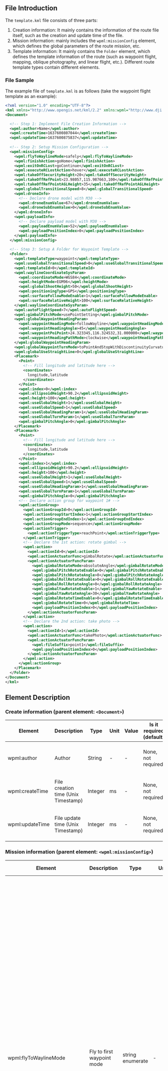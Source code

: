 
## File Introduction

The `template.kml` file consists of three parts:

1. Creation information: It mainly contains the information of the route file itself, such as the creation and update time of the file.
2. Mission information: mainly includes the `wpml:missionConfig` element, which defines the global parameters of the route mission, etc.
3. Template information: It mainly contains the `Folder` element, which defines the template information of the route (such as waypoint flight, mapping, oblique photography, and linear flight, etc.). Different route template types contain different elements.

### File Sample

The example file of `template.kml` is as follows (take the waypoint flight template as an example):

```xml
<?xml version="1.0" encoding="UTF-8"?>
<kml xmlns="http://www.opengis.net/kml/2.2" xmlns:wpml="http://www.dji.com/wpmz/1.0.2">
<Document>

  <!-- Step 1: Implement File Creation Information -->
  <wpml:author>Name</wpml:author>
  <wpml:createTime>1637600807044</wpml:createTime>
  <wpml:updateTime>1637600875837</wpml:updateTime>
 
  <!-- Step 2: Setup Mission Configuration -->
  <wpml:missionConfig>
    <wpml:flyToWaylineMode>safely</wpml:flyToWaylineMode>
    <wpml:finishAction>goHome</wpml:finishAction>
    <wpml:exitOnRCLost>goContinue</wpml:exitOnRCLost>
    <wpml:executeRCLostAction>hover</wpml:executeRCLostAction>
    <wpml:takeOffSecurityHeight>20</wpml:takeOffSecurityHeight>
    <wpml:takeOffRefPoint>23.98057,115.987663,100</wpml:takeOffRefPoint>
    <wpml:takeOffRefPointAGLHeight>35</wpml:takeOffRefPointAGLHeight>
    <wpml:globalTransitionalSpeed>8</wpml:globalTransitionalSpeed>
    <wpml:droneInfo>
      <!-- Declare drone model with M30 -->
      <wpml:droneEnumValue>67</wpml:droneEnumValue>
      <wpml:droneSubEnumValue>0</wpml:droneSubEnumValue>
    </wpml:droneInfo>
    <wpml:payloadInfo>
      <!-- Declare payload model with M30 -->
      <wpml:payloadEnumValue>52</wpml:payloadEnumValue>
      <wpml:payloadPositionIndex>0</wpml:payloadPositionIndex>
    </wpml:payloadInfo>
  </wpml:missionConfig>
 
  <!-- Step 3: Setup A Folder for Waypoint Template -->
  <Folder>
    <wpml:templateType>waypoint</wpml:templateType>
    <wpml:useGlobalTransitionalSpeed>0</wpml:useGlobalTransitionalSpeed>
    <wpml:templateId>0</wpml:templateId>
    <wpml:waylineCoordinateSysParam>
      <wpml:coordinateMode>WGS84</wpml:coordinateMode>
      <wpml:heightMode>EGM96</wpml:heightMode>
      <wpml:globalShootHeight>50</wpml:globalShootHeight>
      <wpml:positioningType>GPS</wpml:positioningType>
      <wpml:surfaceFollowModeEnable>1</wpml:surfaceFollowModeEnable>
      <wpml:surfaceRelativeHeight>100</wpml:surfaceRelativeHeight>
    </wpml:waylineCoordinateSysParam>
    <wpml:autoFlightSpeed>7</wpml:autoFlightSpeed>
    <wpml:gimbalPitchMode>usePointSetting</wpml:gimbalPitchMode>
    <wpml:globalWaypointHeadingParam>
      <wpml:waypointHeadingMode>followWayline</wpml:waypointHeadingMode>
      <wpml:waypointHeadingAngle>45</wpml:waypointHeadingAngle>
      <wpml:waypointPoiPoint>24.323345,116.324532,31.000000</wpml:waypointPoiPoint>
      <wpml:waypointHeadingPathMode>clockwise</wpml:waypointHeadingPathMode>
    </wpml:globalWaypointHeadingParam>
    <wpml:globalWaypointTurnMode>toPointAndStopWithDiscontinuityCurvature</wpml:globalWaypointTurnMode>
    <wpml:globalUseStraightLine>0</wpml:globalUseStraightLine>
    <Placemark>
      <Point>
        <!-- Fill longitude and latitude here -->
        <coordinates>
          longitude,latitude
        </coordinates>
      </Point>
      <wpml:index>0</wpml:index>
      <wpml:ellipsoidHeight>90.2</wpml:ellipsoidHeight>
      <wpml:height>100</wpml:height>
      <wpml:useGlobalHeight>1</wpml:useGlobalHeight>
      <wpml:useGlobalSpeed>1</wpml:useGlobalSpeed>
      <wpml:useGlobalHeadingParam>1</wpml:useGlobalHeadingParam>
      <wpml:useGlobalTurnParam>1</wpml:useGlobalTurnParam>
      <wpml:gimbalPitchAngle>0</wpml:gimbalPitchAngle>
    </Placemark>
    <Placemark>
      <Point>
        <!-- Fill longitude and latitude here -->
        <coordinates>
          longitude,latitude
        </coordinates>
      </Point>
      <wpml:index>1</wpml:index>
      <wpml:ellipsoidHeight>90.2</wpml:ellipsoidHeight>
      <wpml:height>100</wpml:height>
      <wpml:useGlobalHeight>1</wpml:useGlobalHeight>
      <wpml:useGlobalSpeed>1</wpml:useGlobalSpeed>
      <wpml:useGlobalHeadingParam>1</wpml:useGlobalHeadingParam>
      <wpml:useGlobalTurnParam>1</wpml:useGlobalTurnParam>
      <wpml:gimbalPitchAngle>0</wpml:gimbalPitchAngle>
      <!-- Declare action group for waypoint 1# -->
      <wpml:actionGroup>
        <wpml:actionGroupId>0</wpml:actionGroupId>
        <wpml:actionGroupStartIndex>1</wpml:actionGroupStartIndex>
        <wpml:actionGroupEndIndex>1</wpml:actionGroupEndIndex>
        <wpml:actionGroupMode>sequence</wpml:actionGroupMode>
        <wpml:actionTrigger>
          <wpml:actionTriggerType>reachPoint</wpml:actionTriggerType>
        </wpml:actionTrigger>
        <!-- Declare the 1st action: rotate gimbal -->
        <wpml:action>
          <wpml:actionId>0</wpml:actionId>
          <wpml:actionActuatorFunc>gimbalRotate</wpml:actionActuatorFunc>
          <wpml:actionActuatorFuncParam>
            <wpml:gimbalRotateMode>absoluteAngle</wpml:gimbalRotateMode>
            <wpml:gimbalPitchRotateEnable>0</wpml:gimbalPitchRotateEnable>
            <wpml:gimbalPitchRotateAngle>0</wpml:gimbalPitchRotateAngle>
            <wpml:gimbalRollRotateEnable>0</wpml:gimbalRollRotateEnable>
            <wpml:gimbalRollRotateAngle>0</wpml:gimbalRollRotateAngle>
            <wpml:gimbalYawRotateEnable>1</wpml:gimbalYawRotateEnable>
            <wpml:gimbalYawRotateAngle>30</wpml:gimbalYawRotateAngle>
            <wpml:gimbalRotateTimeEnable>0</wpml:gimbalRotateTimeEnable>
            <wpml:gimbalRotateTime>0</wpml:gimbalRotateTime>
            <wpml:payloadPositionIndex>0</wpml:payloadPositionIndex>
          </wpml:actionActuatorFuncParam>
        </wpml:action>
        <!-- Declare the 2nd action: take photo -->
        <wpml:action>
          <wpml:actionId>1</wpml:actionId>
          <wpml:actionActuatorFunc>takePhoto</wpml:actionActuatorFunc>
          <wpml:actionActuatorFuncParam>
            <wpml:fileSuffix>point1</wpml:fileSuffix>
            <wpml:payloadPositionIndex>0</wpml:payloadPositionIndex>
          </wpml:actionActuatorFuncParam>
        </wpml:action>
      </wpml:actionGroup>
    </Placemark>
  </Folder>
</Document>
</kml>
```



## Element Description

### Create information (parent element: `<Document>`)

| Element         | Description                         | Type    | Unit | Value | Is it required (default) | Product Support     |
| --------------- | ----------------------------------- | ------- | ---- | ----- | ------------------------ | ------------------- |
| wpml:author     | Author                              | String  | -    | -     | None, not required       | M300 RTK, M350 RTK, M30/M30T, M3E/M3T/M3M, M3D/M3TD |
| wpml:createTime | File creation time (Unix Timestamp) | Integer | ms   | -     | None, not required       | M300 RTK, M350 RTK, M30/M30T, M3E/M3T/M3M, M3D/M3TD |
| wpml:updateTime | File update time (Unix Timestamp)   | Integer | ms   | -     | None, not required       | M300 RTK, M350 RTK, M30/M30T, M3E/M3T/M3M, M3D/M3TD |

### Mission information (parent element: `<wpml:missionConfig>`)

| Element                       | Description                                             | Type             | Unit <div style="width: 50pt"/> | Value                                                        | Is it required (default) | Product Support     |
| ----------------------------- | ------------------------------------------------------- | ---------------- | ----- | ------------------------------------------------------------ | ------------------------ | ------------------- |
| wpml:flyToWaylineMode       | Fly to first waypoint mode                              | string enumerate | -     | `safely`: The aircraft in safe mode<br/> (M300) takes off, ascends to the altitude of the first waypoint, and then flies level to the first waypoint. If the first waypoint is lower than the take-off point, after takeoff, it will level fly to the top of the first waypoint and then descend. <br/> (M30) The aircraft takes off, rises to the altitude of the first waypoint, and then flies level to the first waypoint. If the first waypoint is lower than the "safe take-off altitude", after taking off to the "safe take-off altitude", level flight to the first waypoint and then descend. Note that the "safe takeoff altitude" only takes effect when the aircraft is not taking off. <br/><br/>`pointToPoint`: In tilt flight mode<br/> (M300), after the aircraft takes off, it tilts to the first waypoint. <br/> (M30) The aircraft takes off to the "safe take-off altitude", and then ramps to the first waypoint. If the altitude of the first waypoint is lower than the "safe take-off altitude", it will first level flight and then descend. | Yes                 | M300 RTK, M350 RTK, M30/M30T, M3E/M3T/M3M, M3D/M3TD |
| wpml:finishAction           | The action when finish mission                          | string enumerate | -     | `goHome`: After the aircraft completes the route task, exit the route mode and return to home. `noAction`: After the aircraft completes the route task, it exits the route mode. <br/>`autoLand`: After the aircraft completes the route task, it exits the route mode and lands on the spot. <br/>`gotoFirstWaypoint`: After the aircraft completes the route task, it will immediately fly to the starting point of the route, and exit route mode when it arrives. <br/>*Note: During the execution of the above actions, if the aircraft exits the route mode and enters the runaway state, the runaway action will be executed first.* | Yes                 | M300 RTK, M350 RTK, M30/M30T, M3E/M3T/M3M, M3D/M3TD |
| wpml:exitOnRCLost            | Whether to continue to execute the route out of control | string enumerate | -     | `goContinue`: Continue to execute the wayline<br/>`executeLostAction`: Exit the route and execute the runaway action | Yes                 | M300 RTK, M350 RTK, M30/M30T, M3E/M3T/M3M, M3D/M3TD |
| wpml:executeRCLostAction      | Type of disconnect action                               | string enumerate | -     | `goBack`: Go back. The aircraft is flying from the out-of-control position to the take-off point<br/>`landing`: landing. The aircraft landed in place from an out-of-control position<br/>`hover`: hover. The aircraft is hovering from an out-of-control position |    None. When the `wpml:exitOnRCLost` is `executeLostAction`, it is required.              | M300 RTK, M350 RTK, M30/M30T, M3E/M3T/M3M, M3D/M3TD |
| wpml:takeOffSecurityHeight    | Safe takeoff altitude                                   | Float            | m     | [2, 1500] (Altitude mode: relative to takeoff point altitude)<br/> *Note: After the aircraft takes off, climb to this altitude first, and then fly to the first waypoint according to the setting of "Fly to the first waypoint mode". This element only takes effect when the aircraft is not taking off.* | Yes                      | M300 RTK, M350 RTK, M30/M30T, M3E/M3T/M3M, M3D/M3TD          |
| wpml:globalTransitionalSpeed  | Global route transition speed                           | Float            | m/s   | > 0<br/>*Note: The speed at which the aircraft flies to the first waypoint of each route. When the route mission is interrupted, the speed of the aircraft recovering from the current position to the interruption point.* | Yes                 | M300 RTK, M350 RTK, M30/M30T, M3E/M3T/M3M, M3D/M3TD |
| wpml:takeOffRefPoint<x,y,z>   | reference take-off point                                | Float            | °,  °,  m | [-180,180],[-90,90],unlimited<br/>*Note: "Reference Takeoff Point" is only for reference of route planning. When the aircraft executes the route, the actual takeoff point of the aircraft shall prevail, and the height of the ellipsoid shall be used.* | None, Not Required       | M30/M30T, M3E/M3T/M3M, M3D/M3TD          |
| wpml:takeOffRefPointAGLHeight | The altitude of the reference take-off point            | Float            | m     | *Note: The altitude of "reference take-off point" corresponds to the ellipsoid height in "reference take-off point".* | None, Not Required       | M30/M30T, M3E/M3T/M3M, M3D/M3TD         |
| wpml:droneInfo                | Aircraft type information                               | -                | -     | *Note: Please read detailed information at [Common Elements](https://developer.dji.com/doc/cloud-api-tutorial/en/api-reference/dji-wpml/common-element.html)*                                                            | -                        | M300 RTK, M350 RTK, M30/M30T, M3E/M3T/M3M, M3D/M3TD |
| wpml:payloadInfo              | Payload information                                     | -                | -     | *Note: Please read detailed information at [Common Elements](https://developer.dji.com/doc/cloud-api-tutorial/en/api-reference/dji-wpml/common-element.html)*                                                            | -                        | M300 RTK, M350 RTK, M30/M30T, M3E/M3T/M3M, M3D/M3TD |
| wpml:autoRerouteInfo          | Wayline reroute information            | -           | -     | -                                                            | -                  | M3D/M3TD |



### Template information (parent element: `<Folder>`)

#### Template common elements (parent element: `<Folder>`) 

| Element                        | Description                                                  | Type             | Unit | Value                                                        | Is it required (default) | Product Support     |
| ------------------------------ | ------------------------------------------------------------ | ---------------- | ---- | ------------------------------------------------------------ | ------------------------ | ------------------- |
| wpml:templateType              | Predefined Template Type<br/>*Note: Templates provide users with a solution for quickly generating routes. The user fills in the template Element and then imports the DJI support client (such as DJI Pilot) to quickly generate an executable mapping/inspection route.* | string enumerate | -    | `waypoint`<br/>`mapping2d`<br/> `mapping3d`<br/>`mappingStrip` | Yes                 | M300 RTK, M350 RTK, M30/M30T, M3E/M3T/M3M, M3D/M3TD |
| wpml:templateId                | Template ID<br/>*Note: This ID is unique within a kmz file. It is recommended to start monotonically and continuously increase from 0. In the template.kml and waylines.wpml files, this id will be used to associate the template with the generated executable routes.* | Integer          | -    | [0, 65535]                                                   | Yes                 | M300 RTK, M350 RTK, M30/M30T, M3E/M3T/M3M, M3D/M3TD |
| wpml:autoFlightSpeed           | Global flight speed                                          | Float            | m/s  | (0, the maximum flight speed]<br/>*Note: The maximum flight speed of different models is different. This Element defines the target flight speed of the aircraft in the entire route generated by this template. If an additional The Element of the waypoint, the local definition will override the global definition.* | Yes                 | M300 RTK, M350 RTK, M30/M30T, M3E/M3T/M3M, M3D/M3TD |
| wpml:waylineCoordinateSysParam | Coordinate system parameters                                 | -                | -    | -                                                            | -                        | M300 RTK, M350 RTK, M30/M30T, M3E/M3T/M3M, M3D/M3TD |
| wpml:payloadParam              | Payload parameters                                           | -                | -    | -                                                            | -                        | M300 RTK, M350 RTK, M30/M30T, M3E/M3T/M3M, M3D/M3TD |

### `<wpml:payloadParam>`

| Element                   | Name             | Type                | unit | Value                                                   | Is it required (default)                                 | Product Support                   |
| ------------------------- | ---------------- | ------------------- | ---- | ------------------------------------------------------------ | -------------------------------------------------- | -------------------------- |
| wpml:payloadPositionIndex | payload position index     | int                | -    | 0: Mounting position 1 on aircraft. For M300 RTK and M350 RTK models, corresponds to the front left side of the fuselage. For other models, corresponds to the main gimbal.<br/>1: Mounting position 2 on aircraft. For M300 RTK and M350 RTK models, corresponds to the front right side of the fuselage.<br/>2: Mounting position 3 on aircraft. For M300 RTK and M350 RTK models, corresponds to the top of the aircraft. | Yes                                          | M300 RTK, M350 RTK, M30/M30T, M3E/M3T/M3M, M3D/M3TD |
| wpml:focusMode            | payload focus mode     | enum_string         | -    | firstPoint: Auto-focus on the first waypoint<br/>custom: Focus using calibrated focus value     | - | M300 RTK, M350 RTK           |
| wpml:meteringMode         | payload metering mode     | enum_string         | -    | average: Global metering<br/>spot: Spot metering                         | - | M300 RTK, M350 RTK           |
| wpml:dewarpingEnable      | dewarping enable | bool              | -    | 0: Disabled<br/>1: Enabled                                       | - | M300 RTK, M350 RTK           |
| wpml:returnMode           | LiDAR return mode | enum_string         | -    | singleReturnStrongest: Single return<br/>dualReturn: Dual return<br/>tripleReturn: Triple return | - | M300 RTK, M350 RTK           |
| wpml:samplingRate         | sampling rate       | int               | Hz   | 60000,<br/>80000,<br/>120000,<br/>160000,<br/>180000,<br/>240000 | - | M300 RTK, M350 RTK           |
| wpml:scanningMode         | scanning mode     | enum_string         | -    | repetitive: Repetitive scanning<br/>nonRepetitive: Non-repetitive scanning          | - | M300 RTK, M350 RTK           |
| wpml:modelColoringEnable  | model coloring enable       | bool              |      | 0: No coloring<br/>1: True color coloring                                   | - | M300 RTK, M350 RTK           |
| wpml:imageFormat          | image format list     | enum_string |      | wide: Stores wide-angle lens photos<br/>zoom: Stores zoom lens photos<br/>ir: Stores infrared lens photos<br/>narrow_band: Stores narrow-band lens photos<br/>visible: Visible light photos<br/>* Note: To store photos from multiple lenses, format as "<wpml:imageFormat>wide,ir</wpml:imageFormat>" | Yes                        | M300 RTK, M350 RTK, M30/M30T, M3E/M3T/M3M, M3D/M3TD |


#### Waypoint Flight Template Element (Parent Element: `<Folder>`)

| Element                         | Description                                                  | Type             | Unit | Value                                                        | Is it required (default)                                     | Product Support     |
| ------------------------------- | ------------------------------------------------------------ | ---------------- | ---- | ------------------------------------------------------------ | ------------------------------------------------------------ | ------------------- |
| wpml:globalWaypointTurnMode     | Global Waypoint Type (Global Waypoint Turn Mode)             | string enumerate | -    | `coordinateTurn`: Coordinate turn, but point, turn ahead<br/>`toPointAndStopWithDiscontinuityCurvature`: Fly in a straight line, the aircraft will stop at the point<br/>`toPointAndStopWithContinuityCurvature`: Curve flight, the aircraft will stop at the point<br/>`toPointAndPassWithContinuityCurvature`: Curve flight, the aircraft will not stop at the point | Yes                                                     | M300 RTK, M350 RTK, M30/M30T, M3E/M3T/M3M, M3D/M3TD |
| wpml:globalUseStraightLine      | Whether the global segment trajectory is as close to a straight line as possible | Boolean          |      | 0: The trajectory of the flight segment is a curve in the whole process<br/>1: The trajectory of the flight segment should be as close as possible to the line connecting the two points | Yes<br/>*Note: Required if and only if "wpml:globalWaypointTurnMode" is set to "toPointAndStopWithContinuityCurvature" or "toPointAndPassWithContinuityCurvature". If the Element of a waypoint is additionally defined, the local definition will override the global definition.* | M30/M30T, M3E/M3T/M3M, M3D/M3TD          |
| wpml:gimbalPitchMode            | Gimbal Pitch Control Mode                                    | string enumerate | -    | `manual`: Manual control. When the aircraft is flying from one waypoint to the next, the user can manually control the pitch angle of the gimbal; if there is no user control, the gimbal pitch angle when flying away from the waypoint is maintained. <br/>`usePointSetting`: Set according to each waypoint. When the aircraft flies from one waypoint to the next, the pitch angle of the gimbal transitions evenly to the pitch angle of the next waypoint. | Yes                                                     | M300 RTK, M350 RTK, M30/M30T, M3E/M3T/M3M, M3D/M3TD |
| wpml:globalHeight         | Global height of flight route(related to the height of takeoff point)<br/> | float      | m    | -                                                            | Yes                                                     | M300 RTK, M350 RTK, M30/M30T, M3E/M3T/M3M, M3D/M3TD |
| wpml:globalWaypointHeadingParam | Global yaw angle mode parameters                             | -                | -    | -                                                            | -                                                            | M300 RTK, M350 RTK, M30/M30T, M3E/M3T/M3M, M3D/M3TD |
| Placemark(Point)                | Waypoint information (including waypoint latitude, longitude and altitude, etc.) | -                | -    | -                                                            | -                                                            | M300 RTK, M350 RTK, M30/M30T, M3E/M3T/M3M, M3D/M3TD |

#### Mapping Aerial Template Element (Parent Element: `<Placemark>`)

| Element                      | Description                                                                                                                                                                                                                                                     | Type             | Unit | Value                                                        | Is it required (default) | Product Support     |
| ---------------------------- |-----------------------------------------------------------------------------------------------------------------------------------------------------------------------------------------------------------------------------------------------------------------| ---------------- | ---- | ------------------------------------------------------------ | ------------------------ | ------------------- |
| wpml:caliFlightEnable        | Whether to enable calibration flight<br/>* Note: only applicable to M300 RTK and M350 RTK models                                                                                                                                                                      | Boolean          | -    | 0: Disable<br/>1: Enable, the inertial navigation calibration is automatically performed on the route to ensure the accuracy of the model. At the end of the route, there will be three acceleration and deceleration flights, and the curve of the route will automatically expand outward for acceleration and deceleration flights. If the route is too long, the acceleration and deceleration will be evenly inserted, and the flight time will not exceed 100s after each calibration. | -                        | M300 RTK, M350 RTK             |
| wpml:elevationOptimizeEnable  | Whether to enable elevation optimization                                                                                                                                                                                                                        | Boolean          | -    | 0: Disable<br/>1: Enable, the aircraft will fly to the center of the survey area to collect a set of tilted photos after the flight route is completed to optimize the elevation accuracy. | Yes                 | M300 RTK, M350 RTK, M30/M30T, M3E/M3T/M3M, M3D/M3TD |
| wpml:smartObliqueEnable      | Whether to enable Smart Posing<br/>*Note: M300 RTK and M350 RTK models only support P1 camera*                                                                                                                                                                            | Boolean          | -    | 0: Disabled<br/>1: Enabled, the aircraft can take orthophoto and oblique photos by swinging the gimbal during a single aerial photography task. | -                        | M300 RTK, M350 RTK, M30/M30T, M3E/M3T/M3M, M3D/M3TD             |
| wpml:smartObliqueGimbalPitch | Smart Pose Shooting Pitch Angle<br/>*Note: M300 RTK and M350 RTK models only support P1 camera*                                                                                                        | Integer          | °    | Corresponding model gimbal swivel range                      | -                        | M300 RTK, M350 RTK, M30/M30T, M3E/M3T/M3M, M3D/M3TD             |
| wpml:shootType               | Photo mode (timed or fixed distance)                                                                                                                                                                                                                            | string enumerate | -    | time: take photos at equal time<br/>distance: take photos at equal intervals<br/>*Note: It is recommended to use "time" to take photos at equal time. Define "photographing mode", "overlap rate" and "flying speed" in the template.kml file, and write the interval time or interval distance after calculation into wayslines.wpml.* | Yes                 | M300 RTK, M350 RTK, M30/M30T, M3E/M3T/M3M, M3D/M3TD |
| wpml:direction               | route direction                                                                                                                                                                                                                                                 | Integer          | °    | [0, 360]                                                     | Yes                 | M300 RTK, M350 RTK, M30/M30T, M3E/M3T/M3M, M3D/M3TD |
| wpml:margin                  | Expansion distance outside the survey area                                                                                                                                                                                                                      | Integer          | m    | -                                                            | Yes                 | M300 RTK, M350 RTK, M30/M30T, M3E/M3T/M3M, M3D/M3TD |
| wpml:overlap                 | Overlap rate parameter                                                                                                                                                                                                                                          | -                | -    | -                                                            | -                        | M300 RTK, M350 RTK, M30/M30T, M3E/M3T/M3M, M3D/M3TD |
| wpml:ellipsoidHeight         | Global route height (ellipsoid height)<br/>*Note: This Element is used in conjunction with "wpml:height", which are expressions of different elevation reference planes at the same location.*                                                                 | Float            | m    | -                                                            | Yes                 | M300 RTK, M350 RTK, M30/M30T, M3E/M3T/M3M, M3D/M3TD |
| wpml:height                  | Global route height (EGM96 altitude/relative take-off point height/AGL relative ground height)<br/>*Note: This Element is used in conjunction with "wpml:ellipsoidHeight", which are expressions of different elevation reference planes at the same location.* | Float            | m    | -                                                            | Yes                 | M300 RTK, M350 RTK, M30/M30T, M3E/M3T/M3M, M3D/M3TD |
| wpml:facadeWaylineEnable | Whether to enable slope<br/>* Note: This parameter should be used with "LinearRing". After enabling, the height value will be read in ellipsoid. | Boolean | - | 0: Not enable<br/>1: Enable | - | M3E/M3T/M3M |
| Polygon                      | Measurement Polygon<br/>* Note: The format is `<Polygon> <outerBoundaryIs> <LinearRing> <coordinates> longitude,latitude,height longitude,latitude,height longitude,latitude,height </coordinates> </LinearRing> </outerBoundaryIs> </Polygon>`<br/>* Note: When wpml:facadeWaylineEnable is 1, measurement polygon supports aerial plane. For example, `<Polygon> <outerBoundaryIs> <LinearRing> <coordinates> longitude,latitude,300 longitude,latitude,200 longitude,latitude,50 </coordinates> </LinearRing> </outerBoundaryIs> </Polygon>`.  The generated direction of wayline is relative to the endpoint sequence. | -           | -    | -                                                            | -                  | M300 RTK, M350 RTK, M30/M30T, M3E/M3T/M3M, M3D/M3TD |
| wpml:mappingHeadingParam | Heading parameter of drone in mapping | - | - | - | - | M3E/M3T/M3M |
| wpml:gimbalPitchMode | Gimbal pitch angle mode | Enum-string | - | manual: manually control the gimbal pitch angle<br/>fixed: fixed as the pitch angle set by users | - | M3E/M3T/M3M |
| wpml:gimbalPitchAngle | Gimbal pitch angle | ° | - | [-90, -30] | *Note: when wpml:gimbalPitchMode is fixed, this value is required element. | M3E/M3T/M3M |

#### Oblique Photography Template Element (Parent Element: `<Placemark>`)

| Element                  | Description                                                  | Type             | Unit | Value                                                        | Is it required (default) | Product Support     |
| ------------------------ | ------------------------------------------------------------ | ---------------- | ---- | ------------------------------------------------------------ | ------------------------ | ------------------- |
| wpml:caliFlightEnable    | Whether to enable calibration flight<br/>*Note: only applicable to M300 RTK and M350 RTK models* | Boolean          | -    | 0: Disable<br/>1: Enable, the inertial navigation calibration is automatically performed on the route to ensure the accuracy of the model. At the end of the route, there will be three acceleration and deceleration flights, and the curve of the route will automatically expand outward for acceleration and deceleration flight. If the route is too long, the acceleration and deceleration will be evenly inserted, and the flight time will not exceed 100s after each calibration. | -                        | M300 RTK, M350 RTK             |
| wpml:inclinedGimbalPitch | Gimbal pitch angle (tilt)                                    | Integer          | °    | *Note: The rotation range of different gimbal is different. The oblique photography template will be generated with five routes, one of which captures orthophoto images and four of which capture oblique images. This Element is used to set the tilt angle of the gimbal during oblique image capture.* | Yes                 | M300 RTK, M350 RTK, M30/M30T, M3E/M3T/M3M, M3D/M3TD |
| wpml:inclinedFlightSpeed | route flight speed (tilt)                                    | Float            | m/s  | (0, the maximum flight speed of this aircraft ]<br/>*Note: The maximum flight speed of different aircraft types is different. The oblique photography template will generate five routes, of which 1 captures orthophoto images and 4 capture oblique images. Element is used to set the flying target speed during oblique image acquisition.* | Yes                 | M300 RTK, M350 RTK, M30/M30T, M3E/M3T/M3M, M3D/M3TD |
| wpml:shootType           | Photo mode (timed or fixed distance)                         | string enumerate | -    | time: take photos at equal time <br/>distance: take photos at equal intervals<br/>*Note: It is recommended to use "time" to take photos at equal time. Define "photographing mode", "overlap rate" and "flying speed" in the template.kml file, and write the interval time or interval distance after calculation into wayslines.wpml.* | Yes                 | M300 RTK, M350 RTK, M30/M30T, M3E/M3T/M3M, M3D/M3TD |
| wpml:direction           | route direction                                              | Integer          | °    | [0, 360]                                                     | Yes                 | M300 RTK, M350 RTK, M30/M30T, M3E/M3T/M3M, M3D/M3TD |
| wpml:margin              | Expansion distance outside the survey area                   | Integer          | m    | -                                                            | Yes                 | M300 RTK, M350 RTK, M30/M30T, M3E/M3T/M3M, M3D/M3TD |
| wpml:overlap             | Overlap rate parameter                                       | -                | -    | -                                                            | -                        | M300 RTK, M350 RTK, M30/M30T, M3E/M3T/M3M, M3D/M3TD |
| wpml:ellipsoidHeight     | Global route height (ellipsoid height)<br/>*Note: This Element is used in conjunction with "wpml:height", which are expressions of different elevation reference planes at the same location.* | Float            | m    | -                                                            | Yes                 | M300 RTK, M350 RTK, M30/M30T, M3E/M3T/M3M, M3D/M3TD |
| wpml:height              | Global route height (EGM96 altitude/relative take-off point height/AGL relative ground height)<br/>*Note: This Element is used in conjunction with "wpml:ellipsoidHeight", which are expressions of different elevation reference planes at the same location.* | Float            | m    | -                                                            | Yes                 | M300 RTK, M350 RTK, M30/M30T, M3E/M3T/M3M, M3D/M3TD |
| Polygon                  | Survey area polygon<br/>*Note: The format here is "*`<Polygon> <outerBoundaryIs> <LinearRing> <coordinates> longitude,latitude,0 longitude,latitude,0 longitude,latitude,0 </coordinates> </LinearRing> </outerBoundaryIs> </Polygon>`” | -                | -    | -                                                            | -                        | M300 RTK, M350 RTK, M30/M30T, M3E/M3T/M3M, M3D/M3TD |

#### Waypoint Segment Flight Template Element (Parent Element: `<Placemark>`)

| Element                  | Description                                                  | Type             | Unit | Value                                                        | Is it required (default) | Product Support     |
| ------------------------ | ------------------------------------------------------------ | ---------------- | ---- | ------------------------------------------------------------ | ------------------------ | ------------------- |
| wpml:caliFlightEnable    | Whether to enable calibration flight                         | Boolean          | -    | 0: Disable<br/>1: Enable                                    | Yes                 | M300 RTK, M350 RTK, M30/M30T, M3E/M3T/M3M, M3D/M3TD |
| wpml:shootType           | Photo mode (timed or fixed distance)                         | string enumerate | -    | `time`: take photos at equal time <br/>`distance`: take photos at equal intervals* Note: It is recommended to use "time" to take photos at equal time. Define "photographing mode", "overlap rate" and "flying speed" in the template.kml file, and write the interval time or interval distance after calculation into wayslines.wpml. | Yes                 | M300 RTK, M350 RTK, M30/M30T, M3E/M3T/M3M, M3D/M3TD |
| wpml:direction           | route direction                                              | Integer          | °    | [0, 360]                                                     | Yes                 | M300 RTK, M350 RTK, M30/M30T, M3E/M3T/M3M, M3D/M3TD |
| wpml:margin              | Expansion distance outside the survey area                   | Float            | m    | -                                                            | Yes                 | M300 RTK, M350 RTK, M30/M30T, M3E/M3T/M3M, M3D/M3TD |
| wpml:singleLineEnable    | Whether to enable single route flight                        | Boolean          | -    | 0: disable<br/>1: enable                                    | Yes                 | M300 RTK, M350 RTK, M30/M30T, M3E/M3T/M3M, M3D/M3TD |
| wpml:cuttingDistance     | Route length of each sub strip                               | Float            | m    | -                                                            | Yes                 | M300 RTK, M350 RTK, M30/M30T, M3E/M3T/M3M, M3D/M3TD |
| wpml:boundaryOptimEnable | Whether to enable edge optimization                          | Boolean          | -    | 0: disable<br/>1: enable                                    | Yes                 | M300 RTK, M350 RTK, M30/M30T, M3E/M3T/M3M, M3D/M3TD |
| wpml:leftExtend          | Extending distance on the left side of the waypoint segment flight      | Integer          | m    | -                                                            | Yes                 | M300 RTK, M350 RTK, M30/M30T, M3E/M3T/M3M, M3D/M3TD |
| wpml:rightExtend         | Extending distance on the right side of the waypoint segment flight     | Integer          | m    | -                                                            | Yes                 | M300 RTK, M350 RTK, M30/M30T, M3E/M3T/M3M, M3D/M3TD |
| wpml:includeCenterEnable | whether to include centerline                                | Boolean          | -    | 0: not include<br/>1: include                               | Yes                 | M300 RTK, M350 RTK, M30/M30T, M3E/M3T/M3M, M3D/M3TD |
| wpml:overlap             | Overlap rate parameter                                       | -                | -    | -                                                            | -                        | M300 RTK, M350 RTK, M30/M30T, M3E/M3T/M3M, M3D/M3TD |
| wpml:ellipsoidHeight     | Global route height (ellipsoid height)<br/>*Note: This Element is used in conjunction with "wpml:height", which are expressions of different elevation reference planes at the same location.* | Float            | m    | -                                                            | Yes                 | M300 RTK, M350 RTK, M30/M30T, M3E/M3T/M3M, M3D/M3TD |
| wpml:height              | Global route height (EGM96 altitude/relative take-off point height/AGL relative ground height)<br/>*Note: This Element is used in conjunction with "wpml:ellipsoidHeight", which are expressions of different elevation reference planes at the same location.* | Float            | m    | -                                                            | Yes                 | M300 RTK, M350 RTK, M30/M30T, M3E/M3T/M3M, M3D/M3TD |
| wpml:stripUseTemplateAltitude     | Whether to open linear flight<br/> *Note: This element should be used with "LineString". When it is opened, the value of height will be converted to ellipsoid height. | bool      | -    | 0: Not open<br/>1: Open                                                            | Yes           | M300 RTK, M350 RTK, M30/M30T, M3E/M3T/M3M, M3D/M3TD |
| LineString               | Waypoint information<br/> *Note: The format is "`<LineString> <coordinates> longitude, latitude, height  longitude, latitude, height  longitude, latitude, height</coordinates> </LineString>`". The value of height will only be read when “wpml:stripUseTemplateAltitude” is opened.| -                | -    | -                                                            | -                        | M300 RTK, M350 RTK, M30/M30T, M3E/M3T/M3M, M3D/M3TD |

### Waypoint Info (Parent Element: `<Placemark>`)
| Element                    | Name                                                         | Type  | unit | Value                                                        | Is it required (default)                                     | Product Support    |
| -------------------------- | ------------------------------------------------------------ | ----- | ---- | ------------------------------------------------------------ | ------------------------------------------------------------ | ------------------ |
| wpml:isRisky                      | Whether is risky point | bool | -  | 0: Normal point, 1: Risky point                                        | -                                                     | M30/M30T, M3D/M3TD |
| Point                      | The format is as follows.`<Point> <coordinates> Longitude, Latitude </coordinates> </Point>` | float | °,°  | [-180,180],[-90,90]                                          | Yes                                                          | M300 RTK, M350 RTK, M30/M30T, M3E/M3T/M3M, M3D/M3TD |
| wpml:index                 | Waypoint number.<br/>*Note: This ID is unique within a route. The sequence number must be monotonously and continuously increasing from 0.* | int   | -    | [0, 65535]                                                   | Yes                                                          | M300 RTK, M350 RTK, M30/M30T, M3E/M3T/M3M, M3D/M3TD |
| wpml:useGlobalHeight       | Whether to use global height                                 | bool  | -    | 0, 1                                                         | Yes                                                          | M300 RTK, M350 RTK, M30/M30T, M3E/M3T/M3M, M3D/M3TD |
| wpml:ellipsoidHeight       | Waypoint height (WGS84 ellipsoid height)<br/>*Note: This element is used in conjunction with "WPML:height", which is an expression of the reference plane at the same position with different elevations.* | float | m    | -                                                            | Yes<br/>*Note: Required if and only if "wpml:useGlobalHeight" is 0.* | M300 RTK, M350 RTK, M30/M30T, M3E/M3T/M3M, M3D/M3TD |
| wpml:height                | Waypoint height(EGM96 altitude/relative to take-off /AGL relative to ground)<br/>*Note: This element is used in conjunction with "wpml:ellipsoidHeight", which is an expression of a different elevation reference plane at the same location.* | float | m    | -                                                            | Yes<br/>*Note: Required if and only if "wpml:useGlobalHeight" is 0.* | M300 RTK, M350 RTK, M30/M30T, M3E/M3T/M3M, M3D/M3TD |
| wpml:useGlobalSpeed        | Whether to use global flight speed<br/>*Note: The global flight speed is "wpml:autoFlightSpeed".* | bool  | -    | `0`: Do not use <br/>`1`: use                               | Yes                                                          | M300 RTK, M350 RTK, M30/M30T, M3E/M3T/M3M, M3D/M3TD |
| wpml:waypointSpeed         | Waypoint flight speed                                        | float | m/s  | (0, Maximum flight speed of this drone]<br/>*Note: Maximum flight speed varies between drones* | Yes<br/>*Note: Required if "wpml:useGlobalSpeed" is 0.*     | M300 RTK, M350 RTK, M30/M30T, M3E/M3T/M3M, M3D/M3TD |
| wpml:useGlobalHeadingParam | Whether to use the global yaw mode parameter                 | bool  | -    | 0: do not use<br/>1: use                                    | Yes                                                          | M300 RTK, M350 RTK, M30/M30T, M3E/M3T/M3M, M3D/M3TD |
| wpml:waypointHeadingParam  | waypoint heading param                                       | -     | -    | -                                                            | Yes<br/>*Note: Required if “wpml:useGlobalHeadingParam” is 0.* | M300 RTK, M350 RTK, M30/M30T, M3E/M3T/M3M, M3D/M3TD |
| wpml:useGlobalTurnParam    | Whether to use global waypoint type (Global waypoint turn mode) | bool  | -    | 0: do not use<br/>1: use                                    | Yes                                                          | M300 RTK, M350 RTK, M30/M30T, M3E/M3T/M3M, M3D/M3TD |
| wpml:waypointTurnParam     | waypoint turn param                                          | -     | -    | -                                                            | Yes<br/>*Note: Required if “wpml:useGlobalTurnParam” is 0.* | M300 RTK, M350 RTK, M30/M30T, M3E/M3T/M3M, M3D/M3TD |
| wpml:useStraightLine       | Whether the segment fits a straight line                     | bool  | -    | 0: The whole trajectory of the segment is curved<br/>1: The segment trajectory is as close to the line of two points as possible. | Yes<br/>*Note: Required if "waypointTurnMode" in "wpml:waypointTurnParam" is set to "toPointAndStopWithContinuityCurvature" or "toPointAndPassWithContinuityCurvature". If this element is set, local definitions override global definitions.* | M30/M30T, M3E/M3T/M3M, M3D/M3TD         |
| wpml:gimbalPitchAngle      | gimbal pitch angle                                           | float | °    | The gimbal can be rotated to match the model.                | Yes<br/>*Note: Required if “wpml:gimbalPitchMode” is “usePointSetting”.* | M300 RTK, M350 RTK, M30/M30T, M3E/M3T/M3M, M3D/M3TD |

### Coordinate Parameter Info (Parent Element: `<wpml:waylineCoordinateSysParam>`)

| Element                      | Name                                                         | Type  | unit | Value                                                        | Is it required (default)                                     | Product Support    |
| ---------------------------- | ------------------------------------------------------------ | ----- | ---- | ------------------------------------------------------------ | ------------------------------------------------------------ | ------------------ |
| wpml:coordinateMode          | Latitude and longitude coordinate system                     | enum  | -    | WGS84:Current fixed use<br/>`WGS84`                         | Yes                                                          | M300 RTK, M350 RTK, M30/M30T, M3E/M3T/M3M, M3D/M3TD |
| wpml:heightMode              | Reference plane for waypoint elevation                       | enum  | -    | `EGM96`: Use the altitude editor.<br/>`relativeToStartPoint`: Editing with relative point heights.<br/>`aboveGroundLevel`: Using topographic data, editing under AGL. (Only supported by FlightHub 2) <br/>realTimeFollowSurface: Using real-time follow surface mode.(Only applies for mapping) Only supported by M3E/M3T/M3M.| Yes                                                          | M300 RTK, M350 RTK, M30/M30T, M3E/M3T/M3M, M3D/M3TD |
| wpml:positioningType         | Latitude and longitude and altitude data sources             | enum  | -    | `GPS`: Location data is collected from GPS/BDS/GLONASS/GALILEO etc.<br/>`RTKBaseStation`: When collecting location data, use RTK base station for differential positioning.<br/>`QianXun`: When collecting location data, use Qianxun Network RTK for differential positioning.<br/>`Custom` : When collecting location data, use custom RTK for differential positioning. | No<br/>*Note:This element is only used to mark the source of the location data and does not affect the actual route execution.* | M300 RTK, M350 RTK, M30/M30T, M3E/M3T/M3M, M3D/M3TD |
| wpml:globalShootHeight       | Height of the aircraft above the subject surface (relative to ground height)<br/>*Note: Only available for template types mapping2d, mapping3d, mappingStrip.* | float | m    | Used to calculate photo spacing and GSD                      | Yes                                                          | M300 RTK, M350 RTK, M30/M30T, M3E/M3T/M3M, M3D/M3TD |
| wpml:surfaceFollowModeEnable | Whether or not to start the surface following mode flight.<br/>*Note: Only available for template types mapping2d, mapping3d, mappingStrip.* | bool  | -    | `0`: disable<br>                                             | Yes                                                          | M300 RTK, M350 RTK, M30/M30T, M3E/M3T/M3M, M3D/M3TD |
| wpml:surfaceRelativeHeight   | Surface following mode flight height above the ground (high relative to the ground).<br/>*Note: Only available for template types mapping2d, mapping3d, mappingStrip.* | float | m    | -                                                            | Yes<br/>*Note: Required if wpml:surfaceFollowModeEnable is 1.* | M300 RTK, M350 RTK, M30/M30T, M3E/M3T/M3M, M3D/M3TD |


#### Overlap Rate Information (Parent Element: `<wpml:overlap>`)

| Element                      | Name                                                         | Type  | unit | Value                                                        | Is it required (default)                                     | Product Support    |
| --------------------------- | ------------------------ | ---- | ------ | ---------- | ------------------ | ----------------------------------------- |
| wpml:orthoLidarOverlapH     | Forward Overlap (LiDAR/Ortho)   | Integer | Percentage | [0, 100]   | -                  | M300 RTK, M350 RTK                        |
| wpml:orthoLidarOverlapW     | Side Overlap (LiDAR/Ortho)   | Integer | Percentage | [0, 100]   | -                  | M300 RTK, M350 RTK                        |
| wpml:orthoCameraOverlapH    | Forward Overlap (Visible/Ortho) | Integer | Percentage | [0, 100]   | -                  | M300 RTK, M350 RTK, M30/M30T, M3E/M3T/M3M, M3D/M3TD |
| wpml:orthoCameraOverlapW    | Side Overlap (Visible/Ortho) | Integer | Percentage | [0, 100]   | -                  | M300 RTK, M350 RTK, M30/M30T, M3E/M3T/M3M, M3D/M3TD |
| wpml:inclinedLidarOverlapH  | Forward Overlap (LiDAR/Oblique)   | Integer | Percentage | [0, 100]   | -                  | M300 RTK, M350 RTK                        |
| wpml:inclinedLidarOverlapW  | Side Overlap (LiDAR/Oblique)   | Integer | Percentage | [0, 100]   | -                  | M300 RTK, M350 RTK                        |
| wpml:inclinedCameraOverlapH | Forward Overlap (Visible/Oblique) | Integer | Percentage | [0, 100]   | -                  | M300 RTK, M350 RTK, M30/M30T, M3E/M3T/M3M, M3D/M3TD |
| wpml:inclinedCameraOverlapW | Side Overlap (Visible/Oblique) | Integer | Percentage | [0, 100]   | -                  | M300 RTK, M350 RTK, M30/M30T, M3E/M3T/M3M, M3D/M3TD |

#### Orientation Parameter of Drone in Mapping (Parent Element: `<wpml:mappingHeadingParam>`) 

| Element                      | Name                                                         | Type  | unit | Value                                                        | Is it required (default)                                     | Product Support    |
| ------------------------ | ---------------- | ----------- | ---- | ------------------------------------------------------------ | ------------------------------------------------------- | ----------- |
| wpml:mappingHeadingMode  | Yaw angle mode of drone | Enum-string | -    | fixed: fixed as the yaw angle set by users<br/>followWayline: yaw angle follows the wayline | -                                                       | M3E/M3T/M3M, M3D/M3TD |
| wpml:mappingHeadingAngle | Yaw angle of drone     | Integer        | °    | [0, 360]                                                     | *Note: when wpml:mappingHeadingMode is fixed, this value is required. | M3E/M3T/M3M, M3D/M3TD |
